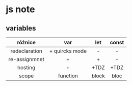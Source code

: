 # js note

## variables

różnice |      var       | let | const
:---: |:--------------:| :---: | :---: 
redeclaration | + quircks mode | - | - 
re-assignmnet |       +        |  +  |  -
hosting |       +        | +TDZ  |  +TDZ
scope |    function    | block | bloc 